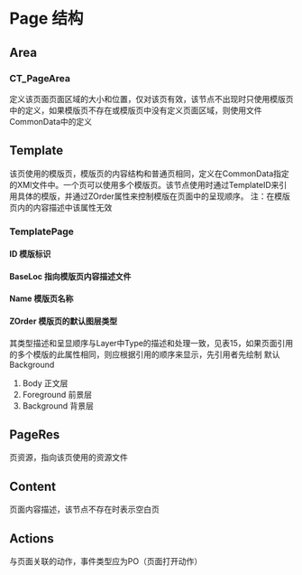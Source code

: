 # Page 结构

## Area

### CT_PageArea

定义该页面页面区域的大小和位置，仅对该页有效，该节点不出现时只使用模版页中的定义，如果模版页不存在或模版页中没有定义页面区域，则使用文件CommonData中的定义

## Template

该页使用的模版页，模版页的内容结构和普通页相同，定义在CommonData指定的XMl文件中。一个页可以使用多个模版页。该节点使用时通过TemplateID来引用具体的模版，并通过ZOrder属性来控制模版在页面中的呈现顺序。
注：在模版页内的内容描述中该属性无效

### TemplatePage

#### ID 模版标识

#### BaseLoc 指向模版页内容描述文件

#### Name 模版页名称

#### ZOrder 模版页的默认图层类型

其类型描述和呈显顺序与Layer中Type的描述和处理一致，见表15，如果页面引用的多个模版的此属性相同，则应根据引用的顺序来显示，先引用者先绘制 默认Background

1. Body 正文层
2. Foreground 前景层
3. Background 背景层

## PageRes

页资源，指向该页使用的资源文件

## Content

页面内容描述，该节点不存在时表示空白页

## Actions

与页面关联的动作，事件类型应为PO（页面打开动作）
